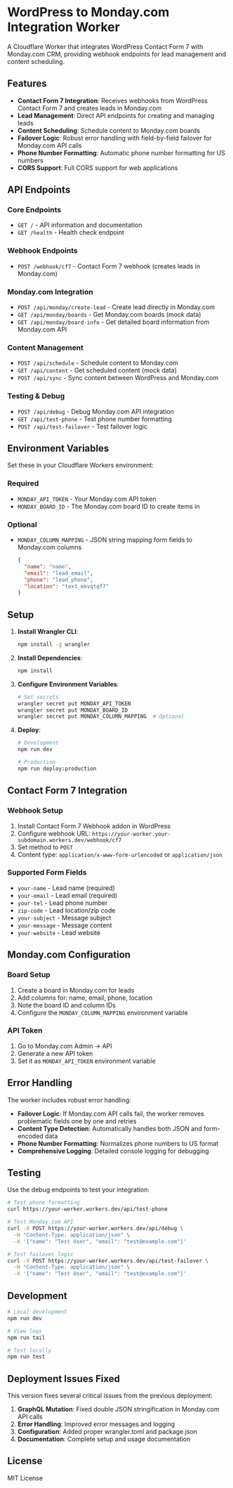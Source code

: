 # WordPress to Monday.com Integration Worker

A Cloudflare Worker that integrates WordPress Contact Form 7 with Monday.com CRM, providing webhook endpoints for lead management and content scheduling.

## Features

- **Contact Form 7 Integration**: Receives webhooks from WordPress Contact Form 7 and creates leads in Monday.com
- **Lead Management**: Direct API endpoints for creating and managing leads
- **Content Scheduling**: Schedule content to Monday.com boards
- **Failover Logic**: Robust error handling with field-by-field failover for Monday.com API calls
- **Phone Number Formatting**: Automatic phone number formatting for US numbers
- **CORS Support**: Full CORS support for web applications

## API Endpoints

### Core Endpoints
- `GET /` - API information and documentation
- `GET /health` - Health check endpoint

### Webhook Endpoints
- `POST /webhook/cf7` - Contact Form 7 webhook (creates leads in Monday.com)

### Monday.com Integration
- `POST /api/monday/create-lead` - Create lead directly in Monday.com
- `GET /api/monday/boards` - Get Monday.com boards (mock data)
- `GET /api/monday/board-info` - Get detailed board information from Monday.com API

### Content Management
- `POST /api/schedule` - Schedule content to Monday.com
- `GET /api/content` - Get scheduled content (mock data)
- `POST /api/sync` - Sync content between WordPress and Monday.com

### Testing & Debug
- `POST /api/debug` - Debug Monday.com API integration
- `GET /api/test-phone` - Test phone number formatting
- `POST /api/test-failover` - Test failover logic

## Environment Variables

Set these in your Cloudflare Workers environment:

### Required
- `MONDAY_API_TOKEN` - Your Monday.com API token
- `MONDAY_BOARD_ID` - The Monday.com board ID to create items in

### Optional
- `MONDAY_COLUMN_MAPPING` - JSON string mapping form fields to Monday.com columns
  ```json
  {
    "name": "name",
    "email": "lead_email", 
    "phone": "lead_phone",
    "location": "text_mkvqtqf7"
  }
  ```

## Setup

1. **Install Wrangler CLI**:
   ```bash
   npm install -g wrangler
   ```

2. **Install Dependencies**:
   ```bash
   npm install
   ```

3. **Configure Environment Variables**:
   ```bash
   # Set secrets
   wrangler secret put MONDAY_API_TOKEN
   wrangler secret put MONDAY_BOARD_ID
   wrangler secret put MONDAY_COLUMN_MAPPING  # Optional
   ```

4. **Deploy**:
   ```bash
   # Development
   npm run dev
   
   # Production
   npm run deploy:production
   ```

## Contact Form 7 Integration

### Webhook Setup
1. Install Contact Form 7 Webhook addon in WordPress
2. Configure webhook URL: `https://your-worker.your-subdomain.workers.dev/webhook/cf7`
3. Set method to `POST`
4. Content type: `application/x-www-form-urlencoded` or `application/json`

### Supported Form Fields
- `your-name` - Lead name (required)
- `your-email` - Lead email (required) 
- `your-tel` - Lead phone number
- `zip-code` - Lead location/zip code
- `your-subject` - Message subject
- `your-message` - Message content
- `your-website` - Lead website

## Monday.com Configuration

### Board Setup
1. Create a board in Monday.com for leads
2. Add columns for: name, email, phone, location
3. Note the board ID and column IDs
4. Configure the `MONDAY_COLUMN_MAPPING` environment variable

### API Token
1. Go to Monday.com Admin → API
2. Generate a new API token
3. Set it as `MONDAY_API_TOKEN` environment variable

## Error Handling

The worker includes robust error handling:
- **Failover Logic**: If Monday.com API calls fail, the worker removes problematic fields one by one and retries
- **Content Type Detection**: Automatically handles both JSON and form-encoded data
- **Phone Number Formatting**: Normalizes phone numbers to US format
- **Comprehensive Logging**: Detailed console logging for debugging

## Testing

Use the debug endpoints to test your integration:

```bash
# Test phone formatting
curl https://your-worker.workers.dev/api/test-phone

# Test Monday.com API
curl -X POST https://your-worker.workers.dev/api/debug \
  -H "Content-Type: application/json" \
  -d '{"name": "Test User", "email": "test@example.com"}'

# Test failover logic
curl -X POST https://your-worker.workers.dev/api/test-failover \
  -H "Content-Type: application/json" \
  -d '{"name": "Test User", "email": "test@example.com"}'
```

## Development

```bash
# Local development
npm run dev

# View logs
npm run tail

# Test locally
npm run test
```

## Deployment Issues Fixed

This version fixes several critical issues from the previous deployment:
1. **GraphQL Mutation**: Fixed double JSON stringification in Monday.com API calls
2. **Error Handling**: Improved error messages and logging
3. **Configuration**: Added proper wrangler.toml and package.json
4. **Documentation**: Complete setup and usage documentation

## License

MIT License
